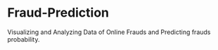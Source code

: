 # Fraud-Prediction
Visualizing and Analyzing Data of Online Frauds and Predicting frauds probability.
